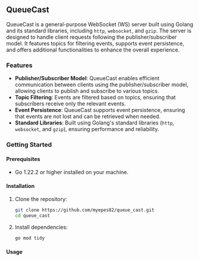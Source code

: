 ## QueueCast

QueueCast is a general-purpose WebSocket (WS) server built using Golang and its standard libraries, including `http`, `websocket`, and `gzip`. The server is designed to handle client requests following the publisher/subscriber model. It features topics for filtering events, supports event persistence, and offers additional functionalities to enhance the overall experience.

### Features

- **Publisher/Subscriber Model**: QueueCast enables efficient communication between clients using the publisher/subscriber model, allowing clients to publish and subscribe to various topics.
- **Topic Filtering**: Events are filtered based on topics, ensuring that subscribers receive only the relevant events.
- **Event Persistence**: QueueCast supports event persistence, ensuring that events are not lost and can be retrieved when needed.
- **Standard Libraries**: Built using Golang's standard libraries (`http`, `websocket`, and `gzip`), ensuring performance and reliability.

### Getting Started

#### Prerequisites

- Go 1.22.2 or higher installed on your machine.

#### Installation

1. Clone the repository:

   ```bash
   git clone https://github.com/myepes82/queue_cast.git
   cd queue_cast


2. Install dependencies:

   ```bash
   go mod tidy

#### Usage

